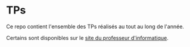 # TPs
Ce repo contient l'ensemble des TPs réalisés au tout au long de l'année.

Certains sont disponibles sur le [site du professeur d'informatique](https://letrec.fun/).
